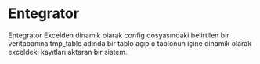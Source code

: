 # Entegrator
Entegrator
Excelden dinamik olarak config dosyasındaki belirtilen bir veritabanına tmp_table adında bir tablo açıp o tablonun içine dinamik olarak exceldeki kayıtları aktaran bir sistem.
